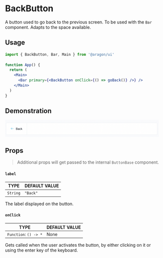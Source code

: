 # BackButton

A button used to go back to the previous screen. To be used with the `Bar` component. Adapts to the space available.

## Usage <a href="#usage" id="usage"></a>

```jsx
import { BackButton, Bar, Main } from '@aragon/ui'

function App() {
  return (
    <Main>
      <Bar primary={<BackButton onClick={() => goBack()} />} />
    </Main>
  )
}
```

## Demonstration

![](<../../../../.gitbook/assets/Schermata 2022-06-25 alle 22.22.47.png>)

## Props <a href="#props" id="props"></a>

> Additional props will get passed to the internal `ButtonBase` component.

#### `label` <a href="#label" id="label"></a>

| TYPE     | DEFAULT VALUE |
| -------- | ------------- |
| `String` | `"Back"`      |

The label displayed on the button.

#### `onClick` <a href="#onclick" id="onclick"></a>

| TYPE                  | DEFAULT VALUE |
| --------------------- | ------------- |
| `Function`: `() -> *` | None          |

Gets called when the user activates the button, by either clicking on it or using the enter key of the keyboard.
